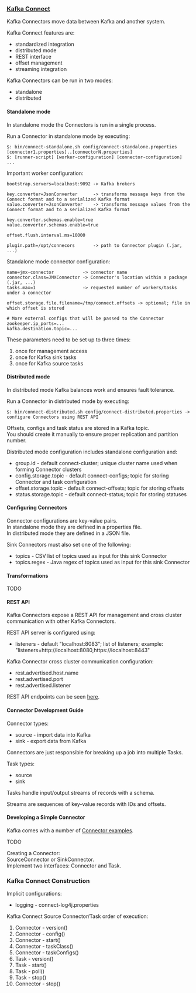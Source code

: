 ### [Kafka Connect](http://kafka.apache.org/documentation.html#connect)

Kafka Connectors move data between Kafka and another system.  

Kafka Connect features are:  
* standardized integration  
* distributed mode  
* REST interface  
* offset management  
* streaming integration  

Kafka Connectors can be run in two modes:  
* standalone  
* distributed  

#### Standalone mode

In standalone mode the Connectors is run in a single process.  

Run a Connector in standalone mode by executing:  
```
$: bin/connect-standalone.sh config/connect-standalone.properties [connector1.properties]..[connectorN.properties]
$: [runner-script] [worker-configuration] [connector-configuration] ...
```

Important worker configuration:
```
bootstrap.servers=localhost:9092 -> Kafka brokers

key.converter=JsonConverter      -> transforms message keys from the Connect format and to a serialized Kafka format
value.converter=JsonConverter    -> transforms message values from the Connect format and to a serialized Kafka format

key.converter.schemas.enable=true
value.converter.schemas.enable=true

offset.flush.interval.ms=10000

plugin.path=/opt/connecors       -> path to Connector plugin (.jar, ...)
```

Standalone mode connector configuration:
```
name=jmx-connector           -> connector name
connector.class=JMXConnector -> Connector's location within a package (.jar, ...)
tasks.max=1                  -> requested number of workers/tasks under a connector 

offset.storage.file.filename=/tmp/connect.offsets -> optional; file in which offset is stored  

# More external configs that will be passed to the Connector
zookeeper.ip_ports=...
kafka.destination.topic=...
```

These parameters need to be set up to three times:
1) once for management access
2) once for Kafka sink tasks
3) once for Kafka source tasks

#### Distributed mode

In distributed mode Kafka balances work and ensures fault tolerance.  

Run a Connector in distributed mode by executing:  
```
$: bin/connect-distributed.sh config/connect-distributed.properties -> configure Connectors using REST API  
```
Offsets, configs and task status are stored in a Kafka topic.  
You should create it manually to ensure proper replication and partition number.  

Distributed mode configuration includes standalone configuration and:
* group.id - default connect-cluster; unique cluster name used when forming Connector clusters
* config.storage.topic - default connect-configs; topic for storing Connector and task configuration
* offset.storage.topic - default connect-offsets; topic for storing offsets
* status.storage.topic - default connect-status; topic for storing statuses

#### Configuring Connectors

Connector configurations are key-value pairs.  
In standalone mode they are defined in a properties file.  
In distributed mode they are defined in a JSON file.  

Sink Connectors must also set one of the following:  
* topics - CSV list of topics used as input for this sink Connector
* topics.regex - Java regex of topics used as input for this sink Connector

#### Transformations

TODO  

#### REST API

Kafka Connectors expose a REST API for management and cross cluster communication with other Kafka Connectors.  

REST API server is configured using:  
* listeners - default "localhost:8083"; list of listeners; example: "listeners=http://localhost:8080,https://localhost:8443"

Kafka Connector cross cluster communication configuration:
* rest.advertised.host.name
* rest.advertised.port
* rest.advertised.listener 

REST API endpoints can be seen [here](https://kafka.apache.org/documentation/#connect_rest).

#### Connector Development Guide

Connector types:
* source - import data into Kafka
* sink - export data from Kafka

Connectors are just responsible for breaking up a job into multiple Tasks.  

Task types:
* source
* sink 

Tasks handle input/output streams of records with a schema.  

Streams are sequences of key-value records with IDs and offsets.  

#### Developing a Simple Connector

Kafka comes with a number of [Connector examples](https://github.com/apache/kafka/tree/trunk/connect/file/src).  

TODO

Creating a Connector:  
SourceConnector or SinkConnector.  
Implement two interfaces: Connector and Task.  

### Kafka Connect Construction

Implicit configurations:  
* logging - connect-log4j.properties

Kafka Connect Source Connector/Task order of execution:  
1) Connector - version()  
2) Connector - config()  
3) Connector - start()  
4) Connector - taskClass()  
5) Connector - taskConfigs()  
6) Task - version()  
7) Task - start()  
8) Task - poll()  
9) Task - stop()  
10) Connector - stop()  

